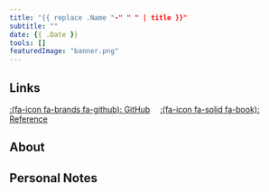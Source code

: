 ```yaml
---
title: "{{ replace .Name "-" " " | title }}"
subtitle: ""
date: {{ .Date }}
tools: []
featuredImage: "banner.png"
---
```


## Links

[:(fa-icon fa-brands fa-github): GitHub](https://github.com/clifordjoshy/)&emsp;
[:(fa-icon fa-solid fa-book): Reference](https://wikipedia.org/)

## About

## Personal Notes
